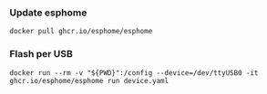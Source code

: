 ### Update esphome
```
docker pull ghcr.io/esphome/esphome
```

### Flash per USB
```
docker run --rm -v "${PWD}":/config --device=/dev/ttyUSB0 -it ghcr.io/esphome/esphome run device.yaml
```
